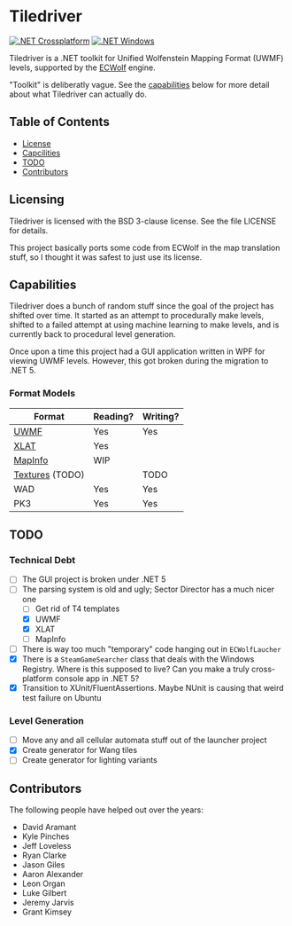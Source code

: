 # Tiledriver

[![.NET Crossplatform](https://github.com/davidaramant/tiledriver/actions/workflows/dotnet-crossplatform.yml/badge.svg)](https://github.com/davidaramant/tiledriver/actions/workflows/dotnet-crossplatform.yml)
[![.NET Windows](https://github.com/davidaramant/tiledriver/actions/workflows/dotnet-windows.yml/badge.svg)](https://github.com/davidaramant/tiledriver/actions/workflows/dotnet-windows.yml)

Tiledriver is a .NET toolkit for Unified Wolfenstein Mapping Format (UWMF) levels, supported by the [ECWolf](http://maniacsvault.net/ecwolf/) engine.

"Toolkit" is deliberatly vague. See the [capabilities](#capabilities) below for more detail about what Tiledriver can actually do.

## Table of Contents

* [License](#licensing)
* [Capcilities](#capabilities)
* [TODO](#todo)
* [Contributors](#contributors)

## Licensing

Tiledriver is licensed with the BSD 3-clause license.  See the file LICENSE for details.

This project basically ports some code from ECWolf in the map translation stuff, so I thought it was safest to just use its license.

## Capabilities

Tiledriver does a bunch of random stuff since the goal of the project has shifted over time. It started as an attempt to procedurally make levels, shifted to a failed attempt at using machine learning to make levels, and is currently back to procedural level generation.

Once upon a time this project had a GUI application written in WPF for viewing UWMF levels. However, this got broken during the migration to .NET 5.

### Format Models

|Format|Reading?|Writing?|
|---|---|---|
|[UWMF](https://maniacsvault.net/ecwolf/wiki/Universal_Wolfenstein_Map_Format)|Yes|Yes|
|[XLAT](https://maniacsvault.net/ecwolf/wiki/Map_translator)|Yes||
|[MapInfo](https://maniacsvault.net/ecwolf/wiki/MAPINFO)|WIP||
|[Textures](https://maniacsvault.net/ecwolf/wiki/TEXTURES) (TODO)||TODO|
|WAD|Yes|Yes|
|PK3|Yes|Yes|

## TODO

### Technical Debt

- [ ] The GUI project is broken under .NET 5
- [ ] The parsing system is old and ugly; Sector Director has a much nicer one
  - [ ] Get rid of T4 templates
  - [X] UWMF
  - [X] XLAT
  - [ ] MapInfo
- [ ] There is way too much "temporary" code hanging out in `ECWolfLaucher`
- [X] There is a `SteamGameSearcher` class that deals with the Windows Registry. Where is this supposed to live? Can you make a truly cross-platform console app in .NET 5?
- [X] Transition to XUnit/FluentAssertions. Maybe NUnit is causing that weird test failure on Ubuntu

### Level Generation

- [ ] Move any and all cellular automata stuff out of the launcher project
- [X] Create generator for Wang tiles
- [ ] Create generator for lighting variants

## Contributors

The following people have helped out over the years:

* David Aramant
* Kyle Pinches
* Jeff Loveless
* Ryan Clarke
* Jason Giles
* Aaron Alexander
* Leon Organ
* Luke Gilbert
* Jeremy Jarvis
* Grant Kimsey
